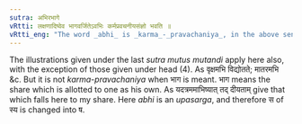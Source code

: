 ```yaml
---
sutra: अभिरभागे
vRtti: लक्षणादिष्वेव भागवर्जितेऽवभिः कर्मप्रवचनीयसंज्ञो भवति ॥
vRtti_eng: "The word _abhi_ is _karma_-_pravachaniya_, in the above senses of 'in the direction of,' 'as regards,' and 'each severally' but not when it means division, 'share of.'"
---
```

The illustrations given under the last _sutra_ _mutus_ _mutandi_ apply here also, with the exception of those given under head (4). As वृक्षमभि विद्योतते; मातरमभि &c. But it is not _karma_-_pravachaniya_ when भाग is meant. भाग means the share which is allotted to one as his own. As यदत्रममाभिष्यात् तद् दीयताम् give that which falls here to my share. Here _abhi_ is an _upasarga_, and therefore स of स्य is changed into ष.
